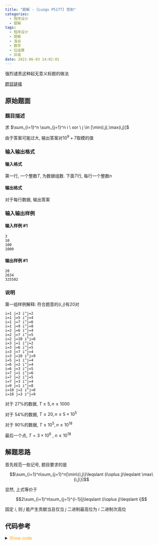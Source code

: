 ```yaml
---
title: "题解 - [Luogu P5177] 签到"
categories:
  - 程序设计
  - 题解
tags:
  - 程序设计
  - 题解
  - 洛谷
  - 数学
  - 位运算
  - 异或
date: 2021-06-03 14:02:01
---
```


强烈谴责这种起无意义标题的做法

[题目链接](https://www.luogu.com.cn/problem/P5177)

<!-- more -->

## 原始题面

### 题目描述

求 $\sum_{i=1}^n \sum_{j=1}^n i \ xor \ j \in [\min(i,j),\max(i,j)]$

由于答案可能过大, 输出答案对$10^9+7$取模的值

### 输入输出格式

#### 输入格式

第一行, 一个整数$T$, 为数据组数. 下面$T$行, 每行一个整数$n$

#### 输出格式

对于每行数据, 输出答案

### 输入输出样例

#### 输入样例 #1

```input1
3
10
100
1000
```

#### 输出样例 #1

```output1
20
2634
325502
```

### 说明

第一组样例解释: 符合题意的$(i,j)$有$20$对

```text
i=1 j=3 i^j=2
i=1 j=5 i^j=4
i=1 j=7 i^j=6
i=1 j=9 i^j=8
i=2 j=6 i^j=4
i=2 j=7 i^j=5
i=2 j=10 i^j=8
i=3 j=1 i^j=2
i=3 j=6 i^j=5
i=3 j=7 i^j=4
i=3 j=10 i^j=9
i=5 j=1 i^j=4
i=6 j=2 i^j=4
i=6 j=3 i^j=5
i=7 j=1 i^j=6
i=7 j=2 i^j=5
i=7 j=3 i^j=4
i=9 j=1 i^j=8
i=10 j=2 i^j=8
i=10 j=3 i^j=9
```

对于 27%的数据, $T\le 5, n \le 1000$

对于 54%的数据, $T\le 20, n \le 5 \times 10^5$

对于 90%的数据, $T\le 10^5, n \le 10^{18}$

最后一个点, $T=3\times 10^6 \ ,\ n\le 10^{18}$

## 解题思路

首先规范一些记号, 题目要求的是

$$\sum_{i=1}^n\sum_{j=1}^n[\min\{i,j\}\leqslant (i\oplus j)\leqslant \max\{i,j\}]$$

显然, 上式等价于

$$2\sum_{i=1}^n\sum_{j=1}^{i-1}[j\leqslant (i\oplus j)\leqslant i]$$

固定 $i$, 则 $j$ 能产生贡献当且仅当 $j$ 二进制最高位为 $i$ 二进制次高位

## 代码参考

<details>
<summary><font color='orange'>Show code</font></summary>

{% icodeweb cpa lang:cpp Luogu/5177/0.cpp %}

</details>
